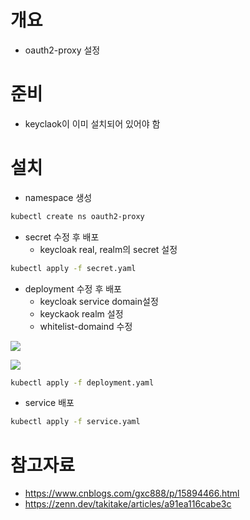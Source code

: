 # 개요
* oauth2-proxy 설정

# 준비
* keyclaok이 이미 설치되어 있어야 함

# 설치
* namespace 생성
```sh
kubectl create ns oauth2-proxy
```

* secret 수정 후 배포
  * keycloak real, realm의 secret 설정
```sh
kubectl apply -f secret.yaml
```

* deployment 수정 후 배포
  * keycloak service domain설정
  * keyckaok realm 설정
  * whitelist-domaind 수정

![](imgs/kyecloak-svc.png)

![](imgs/keycloak-realm.png)

```sh
kubectl apply -f deployment.yaml
```

* service 배포
```sh
kubectl apply -f service.yaml
```

# 참고자료
* https://www.cnblogs.com/gxc888/p/15894466.html
* https://zenn.dev/takitake/articles/a91ea116cabe3c